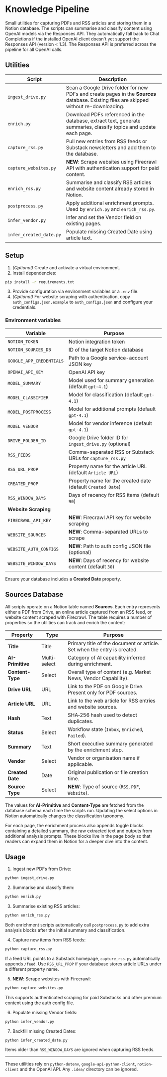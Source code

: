 # Knowledge Pipeline

Small utilities for capturing PDFs and RSS articles and storing them in a Notion database. The scripts can summarise and classify content using OpenAI models via the Responses API.
They automatically fall back to Chat Completions if the installed OpenAI client
doesn't yet support the Responses API (version < 1.3).
The Responses API is preferred across the pipeline for all OpenAI calls.

## Utilities

| Script | Description |
|--------|-------------|
| `ingest_drive.py` | Scan a Google Drive folder for new PDFs and create pages in the **Sources** database. Existing files are skipped without re-downloading. |
| `enrich.py` | Download PDFs referenced in the database, extract text, generate summaries, classify topics and update each page. |
| `capture_rss.py` | Pull new entries from RSS feeds or Substack newsletters and add them to the database. |
| `capture_websites.py` | **NEW**: Scrape websites using Firecrawl API with authentication support for paid content. |
| `enrich_rss.py` | Summarise and classify RSS articles and website content already stored in Notion. |
| `postprocess.py` | Apply additional enrichment prompts. Used by `enrich.py` and `enrich_rss.py`. |
| `infer_vendor.py` | Infer and set the Vendor field on existing pages. |
| `infer_created_date.py` | Populate missing Created Date using article text. |

## Setup

1. *(Optional)* Create and activate a virtual environment.
2. Install dependencies:

```bash
pip install -r requirements.txt
```

3. Provide configuration via environment variables or a `.env` file.
4. *(Optional)* For website scraping with authentication, copy `auth_configs.json.example` to `auth_configs.json` and configure your credentials.

### Environment variables

| Variable | Purpose |
|----------|---------|
| `NOTION_TOKEN` | Notion integration token |
| `NOTION_SOURCES_DB` | ID of the target Notion database |
| `GOOGLE_APP_CREDENTIALS` | Path to a Google service-account JSON key |
| `OPENAI_API_KEY` | OpenAI API key |
| `MODEL_SUMMARY` | Model used for summary generation (default `gpt-4.1`) |
| `MODEL_CLASSIFIER` | Model for classification (default `gpt-4.1`) |
| `MODEL_POSTPROCESS` | Model for additional prompts (default `gpt-4.1`) |
| `MODEL_VENDOR` | Model for vendor inference (default `gpt-4.1`) |
| `DRIVE_FOLDER_ID` | Google Drive folder ID for `ingest_drive.py` (optional) |
| `RSS_FEEDS` | Comma-separated RSS or Substack URLs for `capture_rss.py` |
| `RSS_URL_PROP` | Property name for the article URL (default `Article URL`) |
| `CREATED_PROP` | Property name for the created date (default `Created Date`) |
| `RSS_WINDOW_DAYS` | Days of recency for RSS items (default `90`) |
| **Website Scraping** | |
| `FIRECRAWL_API_KEY` | **NEW**: Firecrawl API key for website scraping |
| `WEBSITE_SOURCES` | **NEW**: Comma-separated URLs to scrape |
| `WEBSITE_AUTH_CONFIGS` | **NEW**: Path to auth config JSON file (optional) |
| `WEBSITE_WINDOW_DAYS` | **NEW**: Days of recency for website content (default `30`) |

Ensure your database includes a **Created Date** property.

## Sources Database

All scripts operate on a Notion table named **Sources**. Each entry
represents either a PDF from Drive, an online article captured from an RSS
feed, or website content scraped with Firecrawl. The table requires a number of properties so the utilities can track and
enrich the content:

| Property | Type | Purpose |
|----------|------|---------|
| **Title** | Title | Primary title of the document or article. Set when the entry is created. |
| **AI-Primitive** | Multi-select | Category of AI capability inferred during enrichment. |
| **Content-Type** | Select | Overall type of content (e.g. Market News, Vendor Capability). |
| **Drive URL** | URL | Link to the PDF on Google Drive. Present only for PDF sources. |
| **Article URL** | URL | Link to the web article for RSS entries and website sources. |
| **Hash** | Text | SHA‑256 hash used to detect duplicates. |
| **Status** | Select | Workflow state (`Inbox`, `Enriched`, `Failed`). |
| **Summary** | Text | Short executive summary generated by the enrichment step. |
| **Vendor** | Select | Vendor or organisation name if applicable. |
| **Created Date** | Date | Original publication or file creation time. |
| **Source Type** | Select | **NEW**: Type of source (`RSS`, `PDF`, `Website`). |

The values for **AI-Primitive** and **Content-Type** are fetched from the
database schema each time the scripts run. Updating the select options in
Notion automatically changes the classification taxonomy.

For each page, the enrichment process also appends toggle blocks containing a
detailed summary, the raw extracted text and outputs from additional analysis
prompts. These blocks live in the page body so that readers can expand them in
Notion for a deeper dive into the content.

## Usage

1. Ingest new PDFs from Drive:

```bash
python ingest_drive.py
```

2. Summarise and classify them:

```bash
python enrich.py
```

3. Summarise existing RSS articles:

```bash
python enrich_rss.py
```

Both enrichment scripts automatically call `postprocess.py` to add extra
analysis blocks after the initial summary and classification.

4. Capture new items from RSS feeds:

```bash
python capture_rss.py
```

If a feed URL points to a Substack homepage, `capture_rss.py` automatically appends `/feed`. Use `RSS_URL_PROP` if your database stores article URLs under a different property name.

5. **NEW**: Scrape websites with Firecrawl:

```bash
python capture_websites.py
```

This supports authenticated scraping for paid Substacks and other premium content using the auth config file.

6. Populate missing Vendor fields:

```bash
python infer_vendor.py
```

7. Backfill missing Created Dates:

```bash
python infer_created_date.py
```

Items older than `RSS_WINDOW_DAYS` are ignored when capturing RSS feeds.

---

These utilities rely on `python-dotenv`, `google-api-python-client`, `notion-client` and the OpenAI API. Any `.idea/` directory can be ignored.
